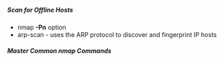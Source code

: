 ##### Scan for Offline Hosts 

- nmap **-Pn** option 
- arp-scan - uses the ARP protocol to discover and fingerprint IP hosts

##### Master Common nmap Commands
